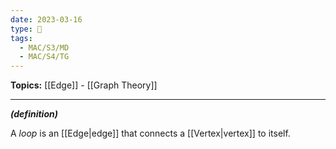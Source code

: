 ```yaml
---
date: 2023-03-16
type: 🧠
tags:
  - MAC/S3/MD
  - MAC/S4/TG
---
```


**Topics:** [[Edge]] - [[Graph Theory]]

---

_**(definition)**_

A _loop_ is an [[Edge|edge]] that connects a [[Vertex|vertex]] to itself.
